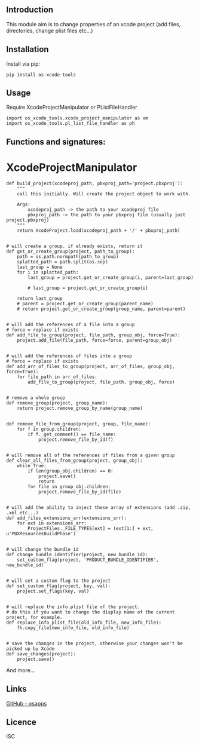 Introduction
------------

This module aim is to change properties of an xcode project (add files, directories, change plist files etc...)

## Installation
Install via pip:

    pip install os-xcode-tools


## Usage       
Require XcodeProjectManipulator or PListFileHandler
        
    import os_xcode_tools.xcode_project_manipulator as xm
    import os_xcode_tools.pl_list_file_handler as ph
    

## Functions and signatures:
    
# XcodeProjectManipulator
    
    def build_project(xcodeproj_path, pbxproj_path='project.pbxproj'):
        """
        call this initially. Will create the project object to work with.
    
        Args:
            xcodeproj_path -> the path to your xcodeproj file
            pbxproj_path -> the path to your pbxproj file (usually just project.pbxproj)
        """
        return XcodeProject.load(xcodeproj_path + '/' + pbxproj_path)
    
    
    # will create a group. if already exists, return it
    def get_or_create_group(project, path_to_group):
        path = os.path.normpath(path_to_group)
        splatted_path = path.split(os.sep)
        last_group = None
        for i in splatted_path:
            last_group = project.get_or_create_group(i, parent=last_group)
    
            # last_group = project.get_or_create_group(i)
    
        return last_group
        # parent = project.get_or_create_group(parent_name)
        # return project.get_or_create_group(group_name, parent=parent)
    
    
    # will add the references of a file into a group
    # force = replace if exists
    def add_file_to_group(project, file_path, group_obj, force=True):
        project.add_file(file_path, force=force, parent=group_obj)
    
    
    # will add the references of files into a group
    # force = replace if exists
    def add_arr_of_files_to_group(project, arr_of_files, group_obj, force=True):
        for file_path in arr_of_files:
            add_file_to_group(project, file_path, group_obj, force)
    
    
    # remove a whole group
    def remove_group(project, group_name):
        return project.remove_group_by_name(group_name)
    
    
    def remove_file_from_group(project, group, file_name):
        for f in group.children:
            if f._get_comment() == file_name:
                project.remove_file_by_id(f)
    
    
    # will remove all of the references of files from a given group
    def clear_all_files_from_group(project, group_obj):
        while True:
            if len(group_obj.children) == 0:
                project.save()
                return
            for file in group_obj.children:
                project.remove_file_by_id(file)
    
    
    # will add the ability to inject these array of extensions (add .zip, .xml etc...)
    def add_files_extensions_arr(extensions_arr):
        for ext in extensions_arr:
            ProjectFiles._FILE_TYPES[ext] = (ext[1:] + ext, u'PBXResourcesBuildPhase')
    
    
    # will change the bundle id
    def change_bundle_identifier(project, new_bundle_id):
        set_custom_flag(project, 'PRODUCT_BUNDLE_IDENTIFIER', new_bundle_id)
    
    
    # will set a custom flag to the project
    def set_custom_flag(project, key, val):
        project.set_flags(key, val)
    
    
    # will replace the info.plist file of the project.
    # do this if you want to change the display name of the current project, for example.
    def replace_info_plist_file(old_info_file, new_info_file):
        fh.copy_file(new_info_file, old_info_file)
    
    
    # save the changes in the project, otherwise your changes won't be picked up by Xcode
    def save_changes(project):
        project.save()
 
   
And more...


## Links
[GitHub - osapps](https://github.com/osfunapps)

## Licence
ISC